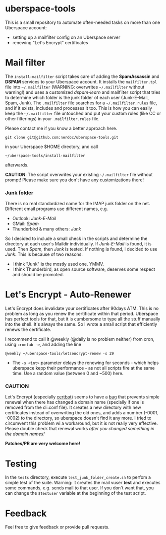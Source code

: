 # uberspace-tools

This is a small repository to automate often-needed tasks on more than one Uberspace account:

* setting up a mailfilter config on an Uberspace server
* renewing "Let's Encrypt" certificates

# Mail filter
The `install-mailfilter` script takes care of adding the **SpamAssassin** and **DSPAM** services to your Uberspace account. It installs the `mailfilter.tpl` file into `~/.mailfilter` (WARNING: overwrites `~/.mailfilter` without warning!) and uses a customized *dspam-learn* and mailfilter script that tries to determine which folder is the junk folder of each user (Junk-E-Mail, Spam, Junk). The `.mailfilter` file searches for a `~/.mailfilter.rules` file, and if it exists, includes and processes it too. This is how you can easily keep the `~/.mailfilter` file untouched and put your custom rules (like CC or other filterings) in your `.mailfilter.rules` file.

Please contact me if you know a better approach here.

    git clone git@github.com:nerdoc/uberspace-tools.git

in your Uberspace $HOME directory, and call

    ~/uberspace-tools/install-mailfilter

afterwards.

**CAUTION**: The script overwrites your existing `~/.mailfilter` file without prompt! Please make sure you don't have any customizations there!

### Junk folder

There is no real standardized name for the IMAP junk folder on the net. Different email programs use different names, e.g.

  * Outlook: *Junk-E-Mail*
  * GMail: *Spam*
  * Thunderbird & many others: *Junk*

So I decided to include a small check in the scripts and determine the directory at each user's Maildir individually. If *Junk-E-Mail* is found, it is used. Then *Spam*, then *Junk* is tested. If nothing is found, I decided to use *Junk*. This is because of two reasons:
  * I think "Junk" is the mostly used one. YMMV.
  * I think Thunderbird, as open source software, deserves some respect and should be promoted.

# Let's Encrypt - Auto-Renewer

Let's Encrypt does invalidate your certificates after 90days ATM. This is no problem as long as you renew the certificate within that period.
Uberspace has perfect tools for that, but it is cumbersome to type all the stuff manually into the shell. It's always the same. So I
wrote a small script that efficiently renews the certificate.

I recommend to call it @weekly (@daily is no problem neither) from cron, using `crontab -e`, and adding the line

    @weekly ~/uberspace-tools/letsencrypt-renew -s 29

* The `-s <int>` parameter delays the renewing for <int> seconds - which helps uberspace kepp their performance - as not all scripts fire
at the same time. Use a random value (between 0 and ~500) here.

### CAUTION

Let's Encrypt (especially [certbot](https://github.com/certbot/certbot)) seems to have a [bug](https://github.com/certbot/certbot/issues/2071) that prevents simple renewal when there has changed a domain name (specially if one is removed from the cli.conf file). It creates a new directory with new certificates instead of overwriting the old ones, and adds a number (-0001, -0002) to the directory, so uberspace doesn't find it any more. I tried to circumvent this problem wi a workaround, but it is not really very effective. Please double check that renewal works *after you changed something in the domain names!*

**Patches/PR are very welcome here!**

# Testing
In the `tests` directory, execute `test_junk_folder_create.sh` to perfom a simple test of the suite. Warning: it creates the mail vuser **test** and executes some commands, e.g. sends mail to that user. If you don't want that, you can change the `$testuser` variable at the beginning of the test script.

# Feedback
Feel free to give feedback or provide pull requests.
